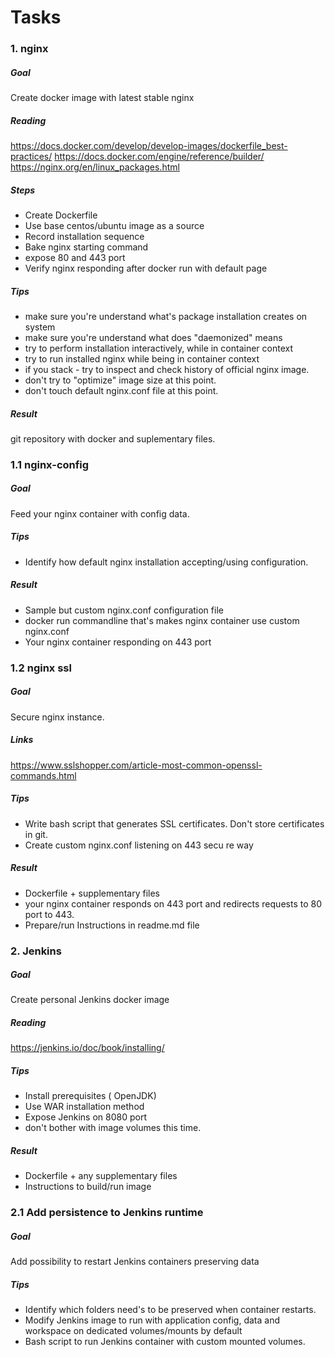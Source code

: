 Tasks
===
### 1. nginx
##### Goal
Create docker image with latest stable nginx
##### Reading
https://docs.docker.com/develop/develop-images/dockerfile_best-practices/
https://docs.docker.com/engine/reference/builder/
https://nginx.org/en/linux_packages.html

##### Steps
* Create Dockerfile
* Use base centos/ubuntu image as a source
* Record installation sequence
* Bake nginx starting command
* expose 80 and 443 port
* Verify nginx responding after docker run with default page

##### Tips
* make sure you're understand what's package installation creates on system
* make sure you're understand what does "daemonized" means
* try to perform installation interactively, while in container context
* try to run installed nginx while being in container context
* if you stack - try to inspect and check history of official nginx image.
* don't try to "optimize" image size at this point.
* don't touch default nginx.conf file at this point.

##### Result
git repository with docker and suplementary files.

### 1.1 nginx-config
##### Goal
Feed your nginx container with config data.

##### Tips
* Identify how default nginx installation accepting/using configuration.

##### Result
* Sample but custom nginx.conf configuration file
* docker run commandline that's makes nginx container use custom nginx.conf
* Your nginx container responding on 443 port

### 1.2 nginx ssl
##### Goal
Secure nginx instance.

##### Links
https://www.sslshopper.com/article-most-common-openssl-commands.html

##### Tips
* Write bash script that generates SSL certificates. Don't store certificates in git.
* Create custom nginx.conf listening on 443 secu
re way

##### Result
* Dockerfile + supplementary files
* your nginx container responds on 443 port and redirects requests to 80 port to 443.
* Prepare/run Instructions in readme.md file



### 2. Jenkins
##### Goal
Create personal Jenkins docker image

##### Reading
https://jenkins.io/doc/book/installing/

##### Tips
* Install prerequisites ( OpenJDK)
* Use WAR installation method
* Expose Jenkins on 8080 port
* don't bother with image volumes this time.

##### Result
* Dockerfile + any supplementary files
* Instructions to build/run image

### 2.1 Add persistence to Jenkins runtime
##### Goal
Add possibility to restart Jenkins containers preserving data

##### Tips
* Identify which folders need's to be preserved when container restarts.
* Modify Jenkins image to run with application config, data and workspace on dedicated volumes/mounts by default
* Bash script to run Jenkins container with custom mounted volumes.
